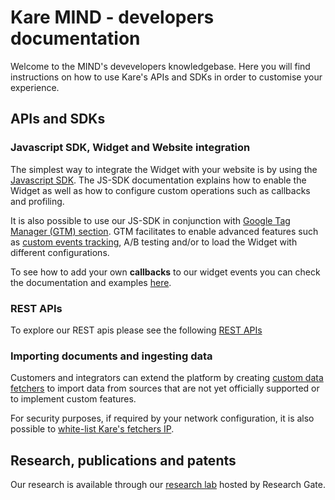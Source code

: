 # Kare MIND - developers documentation

Welcome to the MIND's devevelopers knowledgebase. Here you will find instructions
on how to use Kare's APIs and SDKs in order to customise your experience.

## APIs and SDKs

### Javascript SDK, Widget and Website integration

The simplest way to integrate the Widget with your website is by using the
[Javascript SDK](./javascript-sdk). The JS-SDK documentation explains how to
enable the Widget as well as how to configure custom operations such as callbacks and profiling.

It is also possible to use our JS-SDK in conjunction with
[Google Tag Manager (GTM) section](./google-tag-manager). GTM facilitates to
enable advanced features such as [custom events tracking](./tracking-documentation),
A/B testing and/or to load the Widget with different configurations.

To see how to add your own **callbacks** to our widget events you can check the
documentation and examples [here](./custom-callbacks).

### REST APIs

To explore our REST apis please see the following [REST APIs](http://gluru-docs.s3-website-eu-west-1.amazonaws.com/public/)

### Importing documents and ingesting data

Customers and integrators can extend the platform by creating
[custom data fetchers](./custom-fetchers) to import data from sources that are
not yet officially supported or to implement custom features.

For security purposes, if required by your network configuration, it is also
possible to [white-list Kare's fetchers IP](./whitelisting).

## Research, publications and patents

Our research is available through our [research lab](https://www.researchgate.net/lab/KARE-Knowledgeware-Michele-Sama) hosted by Research Gate.


<script>
  window.GLR = {
    appId: 'dd940b54-b7d6-4372-9829-9287218bfb00'
  };
  (function(w, d, s){
    var j = document.createElement(s); j.async = 1; j.type = 'text/javascript'; j.src = 'https://widget.eu.karehq.com/latest.js';
    w.GLR = w.GLR || {};
    d.getElementsByTagName('head')[0].appendChild(j);
  })(window, document, 'script');
</script>

